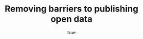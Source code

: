 ---
id: http://contentapi.theodi.org/removing-barriers-to-publishing-open-data.json
web_url: http://theodi.org/blog/removing-barriers-to-publishing-open-data
slug: removing-barriers-to-publishing-open-data
title: Removing barriers to publishing open data
format: article
updated_at: '2015-09-11T10:57:29+01:00'
created_at: '2014-10-13T09:10:57+01:00'
tag_ids:
- blog
- github
- data-publication
- tech-team
- innovation-week
tags:
- id: http://contentapi.theodi.org/tags/articles/blog.json
  web_url: 
  title: Blog Post
  details:
    description: Blog Post
    short_description: 
    type: article
  content_with_tag:
    id: http://contentapi.theodi.org/with_tag.json?article=blog
    web_url: http://theodi.org/tags/blog
    slug: blog
  parent: 
- id: http://contentapi.theodi.org/tags/keywords/github.json
  web_url: 
  title: github
  details:
    description: 
    short_description: 
    type: keyword
  content_with_tag:
    id: http://contentapi.theodi.org/with_tag.json?keyword=github
    web_url: http://theodi.org/tags/github
    slug: github
  parent: 
- id: http://contentapi.theodi.org/tags/keywords/data-publication.json
  web_url: 
  title: data publication
  details:
    description: 
    short_description: 
    type: keyword
  content_with_tag:
    id: http://contentapi.theodi.org/with_tag.json?keyword=data-publication
    web_url: http://theodi.org/tags/data-publication
    slug: data-publication
  parent: 
- id: http://contentapi.theodi.org/tags/keywords/tech-team.json
  web_url: 
  title: tech team
  details:
    description: 
    short_description: 
    type: keyword
  content_with_tag:
    id: http://contentapi.theodi.org/with_tag.json?keyword=tech-team
    web_url: http://theodi.org/tags/tech-team
    slug: tech-team
  parent: 
- id: http://contentapi.theodi.org/tags/keywords/innovation-week.json
  web_url: 
  title: innovation week
  details:
    description: 
    short_description: 
    type: keyword
  content_with_tag:
    id: http://contentapi.theodi.org/with_tag.json?keyword=innovation-week
    web_url: http://theodi.org/tags/innovation-week
    slug: innovation-week
  parent: 
related: []
details:
  need_id: 
  business_proposition: false
  description: ''
  excerpt: At the ODI, we’ve often talked about publishing data on GitHub; to us,
    it’s a nice solution that not only gives data publishers a convenient (and free)
    place to publish their data, but also encourages collaboration and provides a
    historical view of data over time.
  language: en
  need_extended_font: false
  url: ''
  content: |
    <p>At the ODI, we&rsquo;ve often talked about publishing data on <a rel="external" href="https://github.com/">GitHub</a>; to us, it&rsquo;s a nice solution that not only gives data publishers a convenient (and free) place to publish their data, but also encourages collaboration and provides a historical view of data over time.</p>

    <p>Publishing data on GitHub is also a great solution for people and organisations that want to publish small amounts of data, but don&rsquo;t necessarily have the tools or capacity to publish data on their main website or use a fully-featured data catalogue such as <a rel="external" href="http://ckan.org/">CKAN</a>, <a rel="external" href="http://socrata.com">Socrata</a> or <a rel="external" href="http://www.opendatasoft.com/">OpenDataSoft</a>.</p>

    <p>However, we&rsquo;ve also recognised that GitHub, to many non-technical people, can seem intimidating. Despite the fact that GitHub has done some great work towards lowering the barriers to adoption, such as its <a rel="external" href="https://windows.github.com/">desktop</a> <a rel="external" href="https://mac.github.com/">clients</a>, the fact still remains that GitHub is a technical tool, and, as such, the barriers remain there to those who don&rsquo;t code.</p>

    <p>With this in mind, I decided to use my recent innovation week to build a web-based front-end for publishing data on GitHub.</p>

    <p>Using our <a rel="external" href="https://github.com/theodi/data-publishing-template">best practice guidance to publishing data on GitHub</a> as inspiration, I put together <a rel="external" href="http://git-data-publisher.herokuapp.com/">Git Data Publisher</a> (the name needs some work). Currently it allows users to sign in using their GitHub account, add some information about their dataset, and add any number of data files.</p>

    <p>Once a user has filled out and submitted the form, this generates a new GitHub repo that not only contains their data files, but also has an automatically generated <a rel="external" href="http://dataprotocols.org/data-packages/">datapackage.json</a> file, containing metadata about the dataset, such as the licence and publication frequency, amongst other things. </p>

    <p>It also generates an HTML representation of the dataset (with <a rel="external" href="http://www.w3.org/TR/vocab-dcat/">DCAT metadata</a> embedded inside), which is accessed via GitHub pages (another wonderful service that GitHub provide which allows free publication of static HTML websites). </p>

    <p>You can <a rel="external" href="http://github.com/git-data-publisher/Transactions-over-25-000-in-the-Foreign-and-Commonwealth-Office">see an example here</a>, and <a rel="external" href="http://git-data-publisher.github.io/Transactions-over-25-000-in-the-Foreign-and-Commonwealth-Office">an example of the generated webpage</a>.</p>

    <p>The way this works fits in perfectly with the many-parts-loosely-joined approach that we take to developing tools at the ODI, and one of the things I&rsquo;d like to add to this is the ability to automatically generate an Open Data Certificate for the dataset using the <a rel="external" href="https://certificates.theodi.org">Open Data Certificates</a> API, as well as auto-validation of CSV files using <a rel="external" href="http://csvlint.io">CSVlint</a>. </p>

    <p>The tool is by no means finished, and some of the features I&rsquo;d like to add in future innovation weeks include:</p>

    <ul>
      <li>editing a dataset&rsquo;s metadata using the web interface</li>
      <li>updating data files and adding new ones</li>
      <li>publicly accessible views of all datasets uploaded using the tool (together with data)</li>
      <li>adding (and validating against) a schema</li>
      <li>letting users change the look and feel of the generated webpages</li>
    </ul>

    <p>You can see more details of the features (and add new ones if you&rsquo;re so minded) on the <a rel="external" href="https://github.com/theodi/git-data-publisher/issues">project&rsquo;s issues tracker in GitHub</a>, and please feel free to <a rel="external" href="https://github.com/theodi/git-data-publisher">fork the repo</a> and add your own features if you fancy helping out with the project!</p>
  media_enquiries_name: ''
  media_enquiries_email: ''
  media_enquiries_telephone: ''
  alternative_title: ''
  organizations: []
  author:
    name: Stuart Harrison
    slug: stuart-harrison
    web_url: http://theodi.org/team/stuart-harrison
    tag_ids:
    - team
    - rnd-programme
  nodes: []
author:
  name: Stuart Harrison
  slug: stuart-harrison
  web_url: http://theodi.org/team/stuart-harrison
  tag_ids:
  - team
  - rnd-programme
nodes: []
organizations: []
related_external_links: []
---
